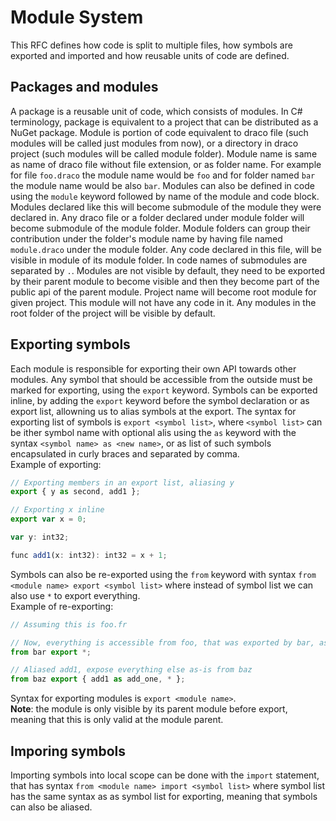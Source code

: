 # Module System
This RFC defines how code is split to multiple files, how symbols are exported and imported and how reusable units of code are defined.  
## Packages and modules
A package is a reusable unit of code, which consists of modules. In C# terminology, package is equivalent to a project that can be distributed as a NuGet package. Module is portion of code equivalent to draco file (such modules will be called just modules from now), or a directory in draco project (such modules will be called module folder). Module name is same as name of draco file without file extension, or as folder name. For example for file `foo.draco` the module name would be `foo` and for folder named `bar` the module name would be also `bar`. Modules can also be defined in code using the `module` keyword followed by name of the module and code block. Modules declared like this will become submodule of the module they were declared in. Any draco file or a folder declared under module folder will become submodule of the module folder. Module folders can group their contribution under the folder's module name by having file named `module.draco` under the module folder. Any code declared in this file, will be visible in module of its module folder. In code names of submodules are separated by `.`. Modules are not visible by default, they need to be exported by their parent module to become visible and then they become part of the public api of the parent module. Project name will become root module for given project. This module will not have any code in it. Any modules in the root folder of the project will be visible by default.  
## Exporting symbols
Each module is responsible for exporting their own API towards other modules. Any symbol that should be accessible from the outside must be marked for exporting, using the `export` keyword. Symbols can be exported inline, by adding the `export` keyword before the symbol declaration or as export list, allowning us to alias symbols at the export. The syntax for exporting list of symbols is `export <symbol list>`, where `<symbol list>` can be ither symbol name with optional alis using the `as` keyword with the syntax `<symbol name> as <new name>`, or as list of such symbols encapsulated in curly braces and separated by comma.  
Example of exporting:
```js
// Exporting members in an export list, aliasing y
export { y as second, add1 };

// Exporting x inline
export var x = 0;

var y: int32;

func add1(x: int32): int32 = x + 1;
```
Symbols can also be re-exported using the `from` keyword with syntax `from <module name> export <symbol list>` where instead of symbol list we can also use `*` to export everything.  
Example of re-exporting:
```js
// Assuming this is foo.fr

// Now, everything is accessible from foo, that was exported by bar, as is
from bar export *;

// Aliased add1, expose everything else as-is from baz
from baz export { add1 as add_one, * };
```
Syntax for exporting modules is `export <module name>`.  
**Note**: the module is only visible by its parent module before export, meaning that this is only valid at the module parent.
## Imporing symbols
Importing symbols into local scope can be done with the `import` statement, that has syntax `from <module name> import <symbol list>` where symbol list has the same syntax as as symbol list for exporting, meaning that symbols can also be aliased.

